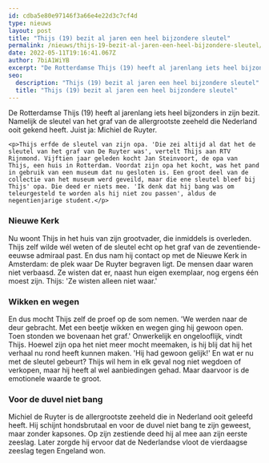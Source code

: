 ```yaml
---
id: cdba5e80e97146f3a66e4e22d3c7cf4d
type: nieuws
layout: post
title: "Thijs (19) bezit al jaren een heel bijzondere sleutel"
permalink: /nieuws/thijs-19-bezit-al-jaren-een-heel-bijzondere-sleutel/
date: 2022-05-11T19:16:41.067Z
author: 7biA1WiYB
excerpt: "De Rotterdamse Thijs (19) heeft al jarenlang iets heel bijzonders in zijn bezit. Namelijk de sleutel van het graf van de allergrootste zeeheld die Nederland ooit gekend heeft. Juist ja: Michiel de Ruyter.  "
seo:
  description: "Thijs (19) bezit al jaren een heel bijzondere sleutel"
  title: "Thijs (19) bezit al jaren een heel bijzondere sleutel"
---
```

De Rotterdamse Thijs (19) heeft al jarenlang iets heel bijzonders in zijn bezit. Namelijk de sleutel van het graf van de allergrootste zeeheld die Nederland ooit gekend heeft. Juist ja: Michiel de Ruyter.  

    <p>Thijs erfde de sleutel van zijn opa. 'Die zei altijd al dat het de sleutel van het graf van De Ruyter was', vertelt Thijs aan RTV Rijnmond. Vijftien jaar geleden kocht Jan Steinvoort, de opa van Thijs, een huis in Rotterdam. Voordat zijn opa het kocht, was het pand in gebruik van een museum dat nu gesloten is. Een groot deel van de collectie van het museum werd geveild, maar die ene sleutel bleef bij Thijs' opa. Die deed er niets mee. 'Ik denk dat hij bang was om teleurgesteld te worden als hij niet zou passen', aldus de negentienjarige student.</p>
<h3>Nieuwe Kerk</h3>
<p>Nu woont Thijs in het huis van zijn grootvader, die inmiddels is overleden. Thijs zelf wilde wél weten of de sleutel echt op het graf van de zeventiende-eeuwse admiraal past. En dus nam hij contact op met de Nieuwe Kerk in Amsterdam: de plek waar De Ruyter begraven ligt. De mensen daar waren niet verbaasd. Ze wisten dat er, naast hun eigen exemplaar, nog ergens één moest zijn. Thijs: 'Ze wisten alleen niet waar.'</p>
<h3>Wikken en wegen</h3>
<p>En dus mocht Thijs zelf de proef op de som nemen. 'We werden naar de deur gebracht. Met een beetje wikken en wegen ging hij gewoon open. Toen stonden we bovenaan het graf.' Onwerkelijk en ongelooflijk, vindt Thijs. Hoewel zijn opa het niet meer mocht meemaken, is hij blij dat hij het verhaal nu rond heeft kunnen maken. 'Hij had gewoon gelijk!' En wat er nu met de sleutel gebeurt? Thijs wil hem in elk geval nog niet wegdoen of verkopen, maar hij heeft al wel aanbiedingen gehad. Maar daarvoor is de emotionele waarde te groot.</p>
<h3>Voor de duvel niet bang</h3>
<p>Michiel de Ruyter is de allergrootste zeeheld die in Nederland ooit geleefd heeft. Hij schijnt hondsbrutaal en voor de duvel niet bang te zijn geweest, maar zonder kapsones. Op zijn zestiende deed hij al mee aan zijn eerste zeeslag. Later zorgde hij ervoor dat de Nederlandse vloot de vierdaagse zeeslag tegen Engeland won.</p>  
